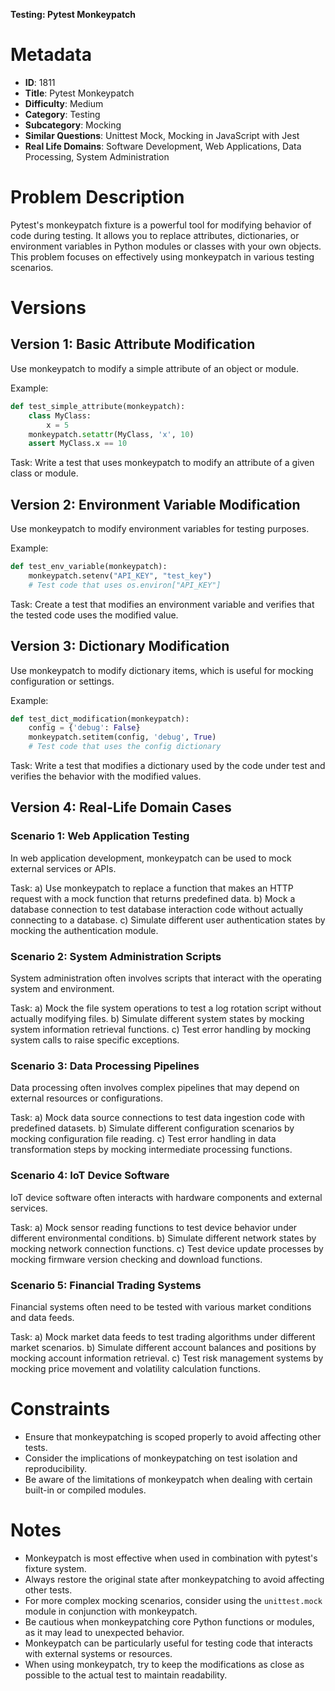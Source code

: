 **Testing: Pytest Monkeypatch**

# Metadata

- **ID**: 1811
- **Title**: Pytest Monkeypatch
- **Difficulty**: Medium
- **Category**: Testing
- **Subcategory**: Mocking
- **Similar Questions**: Unittest Mock, Mocking in JavaScript with Jest
- **Real Life Domains**: Software Development, Web Applications, Data Processing, System Administration

# Problem Description

Pytest's monkeypatch fixture is a powerful tool for modifying behavior of code during testing. It allows you to replace attributes, dictionaries, or environment variables in Python modules or classes with your own objects. This problem focuses on effectively using monkeypatch in various testing scenarios.

# Versions

## Version 1: Basic Attribute Modification

Use monkeypatch to modify a simple attribute of an object or module.

Example:

```python
def test_simple_attribute(monkeypatch):
    class MyClass:
        x = 5
    monkeypatch.setattr(MyClass, 'x', 10)
    assert MyClass.x == 10
```

Task: Write a test that uses monkeypatch to modify an attribute of a given class or module.

## Version 2: Environment Variable Modification

Use monkeypatch to modify environment variables for testing purposes.

Example:

```python
def test_env_variable(monkeypatch):
    monkeypatch.setenv("API_KEY", "test_key")
    # Test code that uses os.environ["API_KEY"]
```

Task: Create a test that modifies an environment variable and verifies that the tested code uses the modified value.

## Version 3: Dictionary Modification

Use monkeypatch to modify dictionary items, which is useful for mocking configuration or settings.

Example:

```python
def test_dict_modification(monkeypatch):
    config = {'debug': False}
    monkeypatch.setitem(config, 'debug', True)
    # Test code that uses the config dictionary
```

Task: Write a test that modifies a dictionary used by the code under test and verifies the behavior with the modified values.

## Version 4: Real-Life Domain Cases

### Scenario 1: Web Application Testing

In web application development, monkeypatch can be used to mock external services or APIs.

Task:
a) Use monkeypatch to replace a function that makes an HTTP request with a mock function that returns predefined data.
b) Mock a database connection to test database interaction code without actually connecting to a database.
c) Simulate different user authentication states by mocking the authentication module.

### Scenario 2: System Administration Scripts

System administration often involves scripts that interact with the operating system and environment.

Task:
a) Mock the file system operations to test a log rotation script without actually modifying files.
b) Simulate different system states by mocking system information retrieval functions.
c) Test error handling by mocking system calls to raise specific exceptions.

### Scenario 3: Data Processing Pipelines

Data processing often involves complex pipelines that may depend on external resources or configurations.

Task:
a) Mock data source connections to test data ingestion code with predefined datasets.
b) Simulate different configuration scenarios by mocking configuration file reading.
c) Test error handling in data transformation steps by mocking intermediate processing functions.

### Scenario 4: IoT Device Software

IoT device software often interacts with hardware components and external services.

Task:
a) Mock sensor reading functions to test device behavior under different environmental conditions.
b) Simulate different network states by mocking network connection functions.
c) Test device update processes by mocking firmware version checking and download functions.

### Scenario 5: Financial Trading Systems

Financial systems often need to be tested with various market conditions and data feeds.

Task:
a) Mock market data feeds to test trading algorithms under different market scenarios.
b) Simulate different account balances and positions by mocking account information retrieval.
c) Test risk management systems by mocking price movement and volatility calculation functions.

# Constraints

- Ensure that monkeypatching is scoped properly to avoid affecting other tests.
- Consider the implications of monkeypatching on test isolation and reproducibility.
- Be aware of the limitations of monkeypatch when dealing with certain built-in or compiled modules.

# Notes

- Monkeypatch is most effective when used in combination with pytest's fixture system.
- Always restore the original state after monkeypatching to avoid affecting other tests.
- For more complex mocking scenarios, consider using the `unittest.mock` module in conjunction with monkeypatch.
- Be cautious when monkeypatching core Python functions or modules, as it may lead to unexpected behavior.
- Monkeypatch can be particularly useful for testing code that interacts with external systems or resources.
- When using monkeypatch, try to keep the modifications as close as possible to the actual test to maintain readability.
